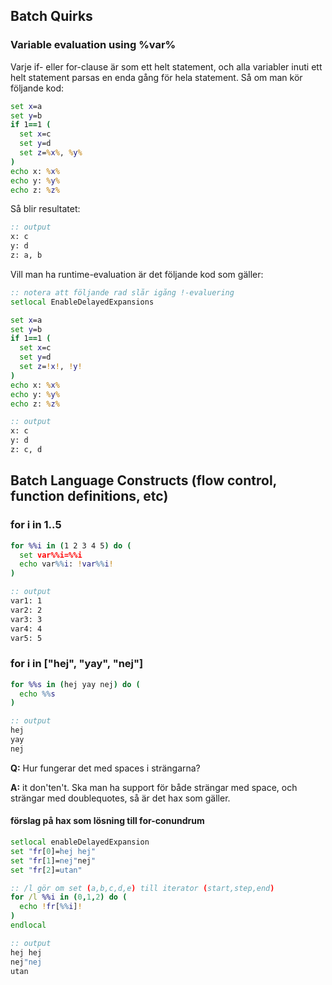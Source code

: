 ## Batch Quirks

### Variable evaluation using %var%
Varje if- eller for-clause är som ett helt statement, och alla variabler inuti ett helt statement parsas en enda gång för hela statement. Så om man kör följande kod:
```bat
set x=a
set y=b
if 1==1 (
  set x=c
  set y=d
  set z=%x%, %y%
)
echo x: %x%
echo y: %y%
echo z: %z%
```
Så blir resultatet:
```bat
:: output
x: c
y: d
z: a, b
```
Vill man ha runtime-evaluation är det följande kod som gäller:
```bat
:: notera att följande rad slår igång !-evaluering
setlocal EnableDelayedExpansions

set x=a
set y=b
if 1==1 (
  set x=c
  set y=d
  set z=!x!, !y!
)
echo x: %x%
echo y: %y%
echo z: %z%

:: output
x: c
y: d
z: c, d
```
## Batch Language Constructs (flow control, function definitions, etc)

### for i in 1..5
```bat
for %%i in (1 2 3 4 5) do (
  set var%%i=%%i
  echo var%%i: !var%%i!
)

:: output
var1: 1
var2: 2
var3: 3
var4: 4
var5: 5
```

### for i in ["hej", "yay", "nej"]
```bat
for %%s in (hej yay nej) do (
  echo %%s
)

:: output
hej
yay
nej
```

**Q:** Hur fungerar det med spaces i strängarna?

**A:** it don'ten't. Ska man ha support för både strängar med space, och strängar med doublequotes, så är det hax som gäller.

#### förslag på hax som lösning till for-conundrum
```bat
setlocal enableDelayedExpansion
set "fr[0]=hej hej"
set "fr[1]=nej"nej"
set "fr[2]=utan"

:: /l gör om set (a,b,c,d,e) till iterator (start,step,end)
for /l %%i in (0,1,2) do (
  echo !fr[%%i]!
)
endlocal

:: output
hej hej
nej"nej
utan
```

